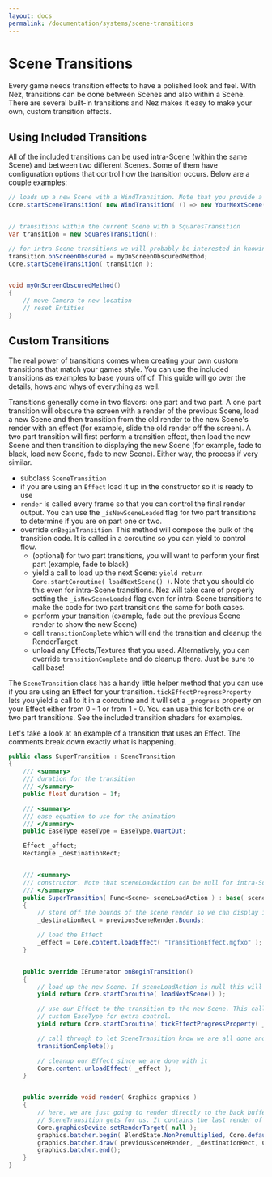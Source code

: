 ```yaml
---
layout: docs
permalink: /documentation/systems/scene-transitions
---
```


Scene Transitions
==========
Every game needs transition effects to have a polished look and feel. With Nez, transitions can be done between Scenes and also within a Scene. There are several built-in transitions and Nez makes it easy to make your own, custom transition effects.



## Using Included Transitions
All of the included transitions can be used intra-Scene (within the same Scene) and between two different Scenes. Some of them have configuration options that control how the transition occurs. Below are a couple examples:

```cs
// loads up a new Scene with a WindTransition. Note that you provide a `Func<Scene>` to provide the Scene to transition to.
Core.startSceneTransition( new WindTransition( () => new YourNextScene() ) );


// transitions within the current Scene with a SquaresTransition
var transition = new SquaresTransition();

// for intra-Scene transitions we will probably be interested in knowing then the screen is obscured so we can take action
transition.onScreenObscured = myOnScreenObscuredMethod;
Core.startSceneTransition( transition );


void myOnScreenObscuredMethod()
{
	// move Camera to new location
	// reset Entities
}
```



## Custom Transitions
The real power of transitions comes when creating your own custom transitions that match your games style. You can use the included transitions as examples to base yours off of. This guide will go over the details, hows and whys of everything as well.

Transitions generally come in two flavors: one part and two part. A one part transition will obscure the screen with a render of the previous Scene, load a new Scene and then transition from the old render to the new Scene's render with an effect (for example, slide the old render off the screen). A two part transition will first perform a transition effect, then load the new Scene and then transition to displaying the new Scene (for example, fade to black, load new Scene, fade to new Scene). Either way, the process if very similar.

- subclass `SceneTransition`
- if you are using an `Effect` load it up in the constructor so it is ready to use
- `render` is called every frame so that you can control the final render output. You can use the `_isNewSceneLoaded` flag for two part transitions to determine if you are on part one or two.
- override `onBeginTransition`. This method will compose the bulk of the transition code. It is called in a coroutine so you can yield to control flow.
	- (optional) for two part transitions, you will want to perform your first part (example, fade to black)
	- yield a call to load up the next Scene: `yield return Core.startCoroutine( loadNextScene() )`. Note that you should do this even for intra-Scene transitions. Nez will take care of properly setting the `_isNewSceneLoaded` flag even for intra-Scene transitions to make the code for two part transitions the same for both cases.
	- perform your transition (example, fade out the previous Scene render to show the new Scene)
	- call `transitionComplete` which will end the transition and cleanup the RenderTarget
	- unload any Effects/Textures that you used. Alternatively, you can override `transitionComplete` and do cleanup there. Just be sure to call base!

The `SceneTransition` class has a handy little helper method that you can use if you are using an Effect for your transition. `tickEffectProgressProperty` lets you yield a call to it in a coroutine and it will set a `_progress` property on your Effect either from 0 - 1 or from 1 - 0. You can use this for both one or two part transitions. See the included transition shaders for examples.

Let's take a look at an example of a transition that uses an Effect. The comments break down exactly what is happening.

```cs
public class SuperTransition : SceneTransition
{
	/// <summary>
	/// duration for the transition
	/// </summary>
	public float duration = 1f;

	/// <summary>
	/// ease equation to use for the animation
	/// </summary>
	public EaseType easeType = EaseType.QuartOut;

	Effect _effect;
	Rectangle _destinationRect;


	/// <summary>
	/// constructor. Note that sceneLoadAction can be null for intra-Scene transitions and everything will still work as expected.
	/// </summary>
	public SuperTransition( Func<Scene> sceneLoadAction ) : base( sceneLoadAction, true )
	{
		// store off the bounds of the scene render so we can display it in the render method
		_destinationRect = previousSceneRender.Bounds;

		// load the Effect
		_effect = Core.content.loadEffect( "TransitionEffect.mgfxo" );
	}


	public override IEnumerator onBeginTransition()
	{
		// load up the new Scene. If sceneLoadAction is null this will just set the _isNewSceneLoaded flag to true.
		yield return Core.startCoroutine( loadNextScene() );

		// use our Effect to the transition to the new Scene. This call will tick the _progress EffectParameter from 0 to 1 with our
		// custom EaseType for extra control.
		yield return Core.startCoroutine( tickEffectProgressProperty( _effect, duration, easeType ) );

		// call through to let SceneTransition know we are all done and it can clean itself up and stop calling render
		transitionComplete();

		// cleanup our Effect since we are done with it
		Core.content.unloadEffect( _effect );
	}


	public override void render( Graphics graphics )
	{
		// here, we are just going to render directly to the back buffer using our Effect. We render the previousSceneRender which
		// SceneTransition gets for us. It contains the last render of the previous Scene.
		Core.graphicsDevice.setRenderTarget( null );
		graphics.batcher.begin( BlendState.NonPremultiplied, Core.defaultSamplerState, DepthStencilState.None, null, _effect );
		graphics.batcher.draw( previousSceneRender, _destinationRect, Color.White );
		graphics.batcher.end();
	}
}
```

